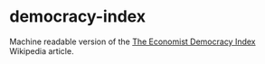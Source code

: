 # democracy-index

Machine readable version of the [The Economist Democracy
Index](https://en.wikipedia.org/wiki/The_Economist_Democracy_Index) Wikipedia
article.
